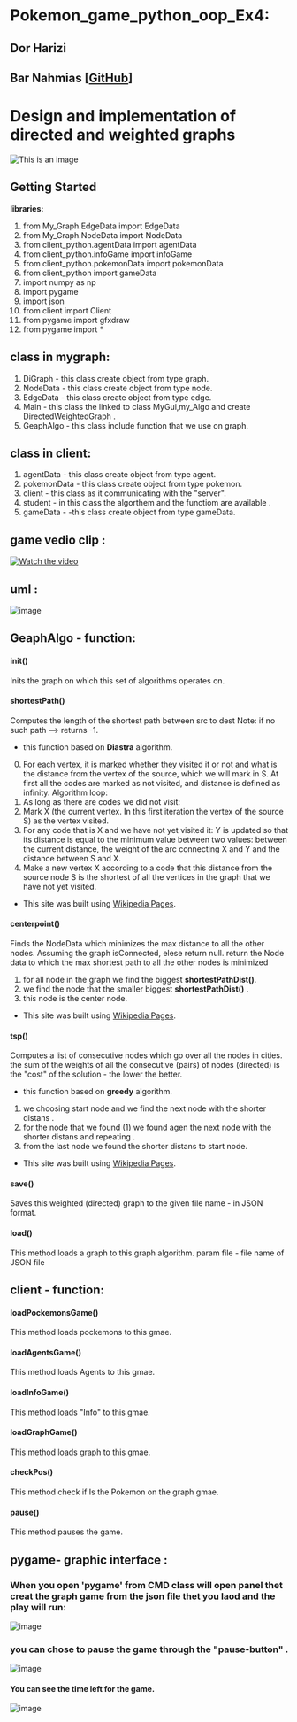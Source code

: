 # Pokemon_game_python_oop_Ex4:                                                                
## Dor Harizi
## Bar Nahmias [[GitHub](https://github.com/BarNahmias)]

# Design and implementation of directed and weighted graphs 

![This is an image](https://user-images.githubusercontent.com/92825016/148682775-bad02aa0-6a70-494b-abc6-d19409849c50.png)  

## Getting Started
**libraries:** 
1. from My_Graph.EdgeData import EdgeData
2. from My_Graph.NodeData import NodeData
3. from client_python.agentData import agentData
4. from client_python.infoGame import infoGame
5. from client_python.pokemonData import pokemonData
6. from client_python import gameData
7. import numpy as np
8. import pygame
9. import json
10. from client import Client
11. from pygame import gfxdraw
12. from pygame import *

## class in mygraph:
1. DiGraph - this class create object from type graph.
2. NodeData - this class create object from type node.
3. EdgeData - this class create object from type edge.
4. Main -  this class the linked to class MyGui,my_Algo and create DirectedWeightedGraph  .
5. GeaphAlgo - this class include  function that we use on graph.


## class in client:
1. agentData - this class create object from type agent.
2. pokemonData - this class create object from type pokemon.
3. client - this class as it communicating with the "server".
4. student -  in this class the algorthem and the functiom are available  .
5. gameData -  -this class create object from type gameData.

## game vedio clip : 

[![Watch the video](https://i.imgur.com/vKb2F1B.png)](https://user-images.githubusercontent.com/92825016/148840391-9837ef43-1d55-4368-8788-5122e5c54453.mp4)



## uml :
![image](src/uml.png)  


## GeaphAlgo - function:
#### **init()**
Inits the graph on which this set of algorithms operates on.


#### **shortestPath()**
Computes the length of the shortest path between src to dest
Note: if no such path --> returns -1.
 - this function based on **Diastra** algorithm. 
0. For each vertex, it is marked whether they visited it or not and what is the distance from the vertex of the source, which we will mark in S. At first all the codes are marked as not visited, and distance is defined as infinity.
Algorithm loop:
1. As long as there are codes we did not visit:
2. Mark X (the current vertex. In this first iteration the vertex of the source S) as the vertex visited.
3. For any code that is X and we have not yet visited it:
Y is updated so that its distance is equal to the minimum value between two values: between the current distance, the weight of the arc connecting X and Y and the distance between S and X.
4. Make a new vertex X according to a code that this distance from the source node S is the shortest of all the vertices in the graph that we have not yet visited.
* This site was built using [Wikipedia Pages](https://en.wikipedia.org/wiki/Dijkstra%27s_algorithm).

#### **centerpoint()**
 Finds the NodeData which minimizes the max distance to all the other nodes.
 Assuming the graph isConnected, elese return null. 
 return the Node data to which the max shortest path to all the other nodes is minimized
1. for all node in the graph we find the biggest **shortestPathDist()**.
2. we find the node that the smaller  biggest **shortestPathDist()** .
3. this node is the center node. 
* This site was built using [Wikipedia Pages]( https://en.wikipedia.org/wiki/Graph_center).

#### **tsp()**
Computes a list of consecutive nodes which go over all the nodes in cities.
the sum of the weights of all the consecutive (pairs) of nodes (directed) is the "cost" of the solution -
the lower the better.
  - this function based on **greedy** algorithm. 
1. we choosing start node and we find the next node  with the shorter distans .
2. for the node that we found (1) we found agen the next node  with the shorter distans and repeating .
3. from the last node we found the shorter distans to start node. 
* This site was built using [Wikipedia Pages]( https://en.wikipedia.org/wiki/Travelling_salesman_problem).

#### **save()**
 Saves this weighted (directed) graph to the given
 file name - in JSON format.
#### **load()**
This method loads a graph to this graph algorithm.
param file - file name of JSON file

## client - function:

#### **loadPockemonsGame()**
This method loads pockemons to this gmae.

#### **loadAgentsGame()**
This method loads Agents to this gmae.

#### **loadInfoGame()**
This method loads "Info" to this gmae.

#### **loadGraphGame()**
This method loads graph to this gmae.

#### **checkPos()**
This method check  if Is the Pokemon on the graph gmae.

#### **pause()**
This method pauses the game.



## pygame- graphic interface :
### When you open 'pygame' from CMD class will open panel thet creat the graph game from the json file thet you laod and the play will run:
![image](https://user-images.githubusercontent.com/92825016/148841035-450d768c-097c-4826-9ece-9a78980043d1.png)

### you can chose to pause the game through the "pause-button" .
![image](https://user-images.githubusercontent.com/92825016/148685635-863993e4-7972-487c-8296-ac7ee4cbcf65.png)

#### You can see the time left for the game.
![image](https://user-images.githubusercontent.com/92825016/148685687-d41b5895-dfb6-4f74-bc3f-ebb84bfd92cd.png)


